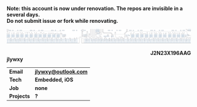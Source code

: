 <b>Note: this account is now under renovation. The repos are invisible in a several days.<b><br>
Do not submit issue or fork while renovating.<br>

<img src="github-header.png" /><br>
<div style="text-align: right">J2N23X196AAG</div>
<b>jlywxy</b>

|||
|-|-|
|Email|jlywxy@outlook.com|
|Tech|Embedded, iOS|
|Job|none|
|Projects|?|

